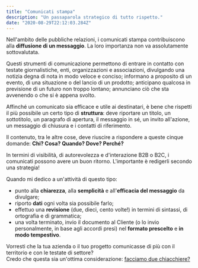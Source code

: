 ```yaml
---
title: "Comunicati stampa"
description: "Un passaparola strategico di tutto rispetto."
date: "2020-08-29T22:12:03.284Z"
---
```


Nell'ambito delle pubbliche relazioni, i comunicati stampa contribuiscono alla **diffusione di un messaggio**. La loro importanza non va assolutamente sottovalutata. 

Questi strumenti di comunicazione permettono di entrare in contatto con testate giornalistiche, enti, organizzazioni e associazioni, divulgando una notizia degna di nota in modo veloce e conciso; informano a proposito di un evento, di una situazione o del lancio di un prodotto; anticipano qualcosa in previsione di un futuro non troppo lontano; annunciano ciò che sta avvenendo o che si è appena svolto.

Affinché un comunicato sia efficace e utile ai destinatari, è bene che rispetti il più possibile un certo tipo di **struttura**: deve riportare un titolo, un sottotitolo, un paragrafo di apertura, il messaggio in sé, un invito all'azione, un messaggio di chiusura e i contatti di riferimento.

Il contenuto, tra le altre cose, deve riuscire a rispondere a queste cinque domande: **Chi? Cosa? Quando? Dove? Perché?**

In termini di visibilità, di autorevolezza e d'interazione B2B o B2C, i comunicati possono avere un buon ritorno. L'importante è redigerli secondo una strategia!

Quando mi dedico a un'attività di questo tipo:

- punto alla **chiarezza**, alla **semplicità** e all'**efficacia del messaggio** da divulgare;
- riporto **dati** ogni volta sia possibile farlo;
- effettuo una **revisione** (due, dieci, cento volte!) in termini di sintassi, di ortografia e di grammatica;
- una volta terminato, invio il documento al Cliente (o lo invio personalmente, in base agli accordi presi) nel **formato prescelto** e **in modo tempestivo**.


Vorresti che la tua azienda o il tuo progetto comunicasse di più con il territorio e con le testate di settore?<br/> 
Credo che questa sia un'ottima considerazione: [facciamo due chiacchiere?](/contact)
